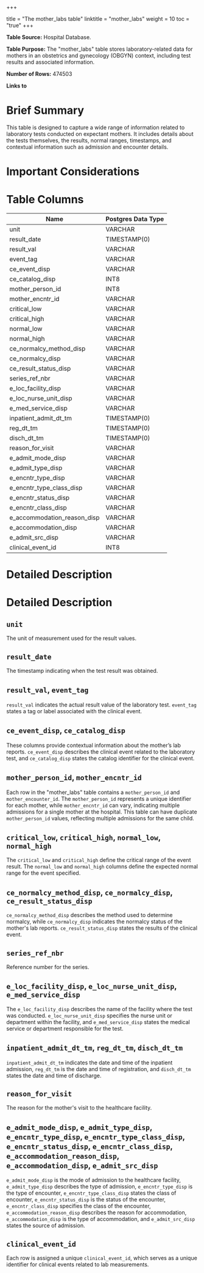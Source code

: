 +++
<!-- date = "2015-09-01T19:34:46-04:00" -->
title = "The mother_labs table"
linktitle = "mother_labs"
weight = 10
toc = "true"
+++

**Table Source:** Hospital Database.

**Table Purpose:** The "mother_labs" table stores laboratory-related data for mothers in an obstetrics and gynecology (OBGYN) context, including test results and associated information.

**Number of Rows:** 474503

**Links to**
<!-- * PATIENTS on `SUBJECT_ID` -->

# Brief Summary

This table is designed to capture a wide range of information related to laboratory tests conducted on expectant mothers. It includes details about the tests themselves, the results, normal ranges, timestamps, and contextual information such as admission and encounter details.

# Important Considerations
<!-- 
* The data is sourced from the admission, discharge and transfer database from the hospital (often referred to as 'ADT' data).
* Organ donor accounts are sometimes created for patients who died in the hospital. These are distinct hospital admissions with very short, sometimes negative lengths of stay. Furthermore, their `DEATHTIME` is frequently the same as the earlier patient admission's `DEATHTIME`.
* All text data, except for that in the `INSURANCE` column, is stored in upper case. -->

# Table Columns

Name | Postgres Data Type
---- | -----------------
unit | VARCHAR
result\_date | TIMESTAMP(0)
result\_val | VARCHAR
event\_tag | VARCHAR
ce\_event\_disp | VARCHAR
ce\_catalog\_disp | INT8
mother\_person\_id | INT8
mother\_encntr\_id | VARCHAR
critical\_low | VARCHAR
critical\_high | VARCHAR
normal\_low | VARCHAR
normal\_high | VARCHAR
ce\_normalcy\_method\_disp | VARCHAR
ce\_normalcy\_disp | VARCHAR
ce\_result\_status\_disp | VARCHAR
series\_ref\_nbr | VARCHAR
e\_loc\_facility\_disp | VARCHAR
e\_loc\_nurse\_unit\_disp | VARCHAR
e\_med\_service\_disp | VARCHAR
inpatient\_admit\_dt\_tm | TIMESTAMP(0)
reg\_dt\_tm | TIMESTAMP(0)
disch\_dt\_tm | TIMESTAMP(0)
reason\_for\_visit | VARCHAR
e\_admit\_mode\_disp | VARCHAR
e\_admit\_type\_disp | VARCHAR
e\_encntr\_type\_disp | VARCHAR
e\_encntr\_type\_class\_disp | VARCHAR
e\_encntr\_status\_disp | VARCHAR
e\_encntr\_class\_disp | VARCHAR
e\_accommodation\_reason\_disp | VARCHAR
e\_accommodation\_disp | VARCHAR
e\_admit\_src\_disp | VARCHAR
clinical\_event\_id | INT8

# Detailed Description

# Detailed Description

## `unit`
The unit of measurement used for the result values.

## `result_date`
The timestamp indicating when the test result was obtained.

## `result_val`, `event_tag`
`result_val` indicates the actual result value of the laboratory test. `event_tag` states a tag or label associated with the clinical event.

## `ce_event_disp`, `ce_catalog_disp`
These columns provide contextual information about the mother’s lab reports. `ce_event_disp` describes the clinical event related to the laboratory test, and `ce_catalog_disp` states the catalog identifier for the clinical event.

## `mother_person_id`, `mother_encntr_id`
Each row in the "mother_labs" table contains a `mother_person_id` and `mother_encounter_id`. The `mother_person_id` represents a unique identifier for each mother, while `mother_encntr_id` can vary, indicating multiple admissions for a single mother at the hospital. This table can have duplicate `mother_person_id` values, reflecting multiple admissions for the same child.

## `critical_low`, `critical_high`, `normal_low`, `normal_high`
The `critical_low` and `critical_high` define the critical range of the event result. The `normal_low` and `normal_high` columns define the expected normal range for the event specified.

## `ce_normalcy_method_disp`, `ce_normalcy_disp`, `ce_result_status_disp`
`ce_normalcy_method_disp` describes the method used to determine normalcy, while `ce_normalcy_disp` indicates the normalcy status of the mother's lab reports. `ce_result_status_disp` states the results of the clinical event.

## `series_ref_nbr`
Reference number for the series.

## `e_loc_facility_disp`, `e_loc_nurse_unit_disp`, `e_med_service_disp`
The `e_loc_facility_disp` describes the name of the facility where the test was conducted. `e_loc_nurse_unit_disp` specifies the nurse unit or department within the facility, and `e_med_service_disp` states the medical service or department responsible for the test.

## `inpatient_admit_dt_tm`, `reg_dt_tm`, `disch_dt_tm`
`inpatient_admit_dt_tm` indicates the date and time of the inpatient admission, `reg_dt_tm` is the date and time of registration, and `disch_dt_tm` states the date and time of discharge.

## `reason_for_visit`
The reason for the mother's visit to the healthcare facility.

## `e_admit_mode_disp`, `e_admit_type_disp`, `e_encntr_type_disp`, `e_encntr_type_class_disp`, `e_encntr_status_disp`, `e_encntr_class_disp`, `e_accommodation_reason_disp`, `e_accommodation_disp`, `e_admit_src_disp`
`e_admit_mode_disp` is the mode of admission to the healthcare facility, `e_admit_type_disp` describes the type of admission, `e_encntr_type_disp` is the type of encounter, `e_encntr_type_class_disp` states the class of encounter, `e_encntr_status_disp` is the status of the encounter, `e_encntr_class_disp` specifies the class of the encounter, `e_accommodation_reason_disp` describes the reason for accommodation, `e_accommodation_disp` is the type of accommodation, and `e_admit_src_disp` states the source of admission.

## `clinical_event_id`
Each row is assigned a unique `clinical_event_id`, which serves as a unique identifier for clinical events related to lab measurements.